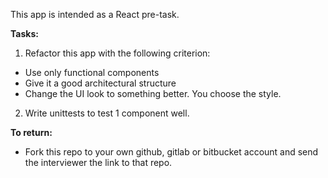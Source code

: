 This app is intended as a React pre-task.

<b>Tasks:</b>

1. Refactor this app with the following criterion:

-   Use only functional components
-   Give it a good architectural structure
-   Change the UI look to something better. You choose the style.

2. Write unittests to test 1 component well.

<b>To return:</b>

-   Fork this repo to your own github, gitlab or bitbucket account and send the interviewer the link to that repo.
